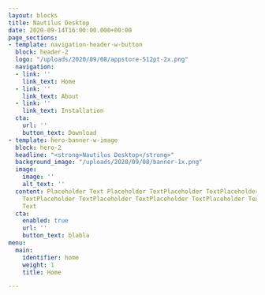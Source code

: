 ```yaml
---
layout: blocks
title: Nautilus Desktop
date: 2020-09-14T16:00:00.000+00:00
page_sections:
- template: navigation-header-w-button
  block: header-2
  logo: "/uploads/2020/09/08/appstore-512pt-2x.png"
  navigation:
  - link: ''
    link_text: Home
  - link: ''
    link_text: About
  - link: ''
    link_text: Installation
  cta:
    url: ''
    button_text: Download
- template: hero-banner-w-image
  block: hero-2
  headline: "<strong>Nautilus Desktop</strong>"
  background_image: "/uploads/2020/09/08/banner-1x.png"
  image:
    image: ''
    alt_text: ''
  content: Placeholder Text Placeholder TextPlaceholder TextPlaceholder TextPlaceholder
    TextPlaceholder TextPlaceholder TextPlaceholder TextPlaceholder TextPlaceholder
    Text
  cta:
    enabled: true
    url: ''
    button_text: blabla
menu:
  main:
    identifier: home
    weight: 1
    title: Home

---
```

